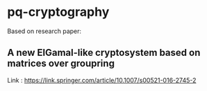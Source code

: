 ﻿# pq-cryptography

Based on research paper:
## A new ElGamal-like cryptosystem based on matrices over groupring 
Link : https://link.springer.com/article/10.1007/s00521-016-2745-2

